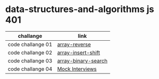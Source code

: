 # data-structures-and-algorithms js 401

| challange         | link                                                 |
| ----------------- | ---------------------------------------------------- |
| code challange 01 | [array-reverse](array-reverse/README.md)             |
| code challange 02 | [array-insert-shift](array-insert-shift/README.md)   |
| code challange 03 | [array-binary-search](array-binary-search/README.md) |
| code challange 04 | [Mock Interviews](interview/README.md)               |

